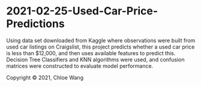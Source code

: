 # 2021-02-25-Used-Car-Price-Predictions
Using data set downloaded from Kaggle where observations were built from used car listings on Craigslist, this project predicts whether a used car price is less than $12,000, and then uses available features to predict this. Decision Tree Classifiers and KNN algorithms were used, and confusion matrices were constructed to evaluate model performance.

Copyright © 2021, Chloe Wang
